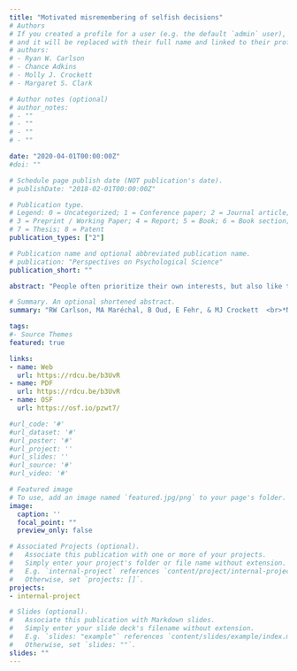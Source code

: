 ```yaml
---
title: "Motivated misremembering of selfish decisions"
# Authors
# If you created a profile for a user (e.g. the default `admin` user), write the username (folder name) here 
# and it will be replaced with their full name and linked to their profile.
# authors:
# - Ryan W. Carlson
# - Chance Adkins
# - Molly J. Crockett
# - Margaret S. Clark

# Author notes (optional)
# author_notes:
# - ""
# - ""
# - ""
# - ""

date: "2020-04-01T00:00:00Z"
#doi: ""

# Schedule page publish date (NOT publication's date).
# publishDate: "2018-02-01T00:00:00Z"

# Publication type.
# Legend: 0 = Uncategorized; 1 = Conference paper; 2 = Journal article;
# 3 = Preprint / Working Paper; 4 = Report; 5 = Book; 6 = Book section;
# 7 = Thesis; 8 = Patent
publication_types: ["2"]

# Publication name and optional abbreviated publication name.
# publication: "Perspectives on Psychological Science"
publication_short: ""

abstract: "People often prioritize their own interests, but also like to see themselves as moral. How do individuals resolve this tension? One way to both pursue personal gain and preserve a moral self-image is to misremember the extent of one’s selfishness. Here, we test this possibility. Across five experiments (N=3190), we find that people tend to recall being more generous in the past than they actually were, even when they are incentivized to recall their decisions accurately. Crucially, this motivated misremembering effect occurs chiefly for individuals whose choices violate their own fairness standards, irrespective of how high or low those standards are. Moreover, this effect disappears under conditions where people no longer perceive themselves as responsible for their fairness violations. Together, these findings suggest that when people’s actions fall short of their personal standards, they may misremember the extent of their selfishness, thereby potentially warding off threats to their moral self-image. "

# Summary. An optional shortened abstract.
summary: "RW Carlson, MA Maréchal, B Oud, E Fehr, & MJ Crockett  <br>*Nature Communications* "

tags:
#- Source Themes
featured: true

links:
- name: Web 
  url: https://rdcu.be/b3UvR
- name: PDF
  url: https://rdcu.be/b3UvR
- name: OSF
  url: https://osf.io/pzwt7/

#url_code: '#'
#url_dataset: '#'
#url_poster: '#'
#url_project: ''
#url_slides: ''
#url_source: '#'
#url_video: '#'

# Featured image
# To use, add an image named `featured.jpg/png` to your page's folder. 
image:
  caption: ''
  focal_point: ""
  preview_only: false

# Associated Projects (optional).
#   Associate this publication with one or more of your projects.
#   Simply enter your project's folder or file name without extension.
#   E.g. `internal-project` references `content/project/internal-project/index.md`.
#   Otherwise, set `projects: []`.
projects:
- internal-project

# Slides (optional).
#   Associate this publication with Markdown slides.
#   Simply enter your slide deck's filename without extension.
#   E.g. `slides: "example"` references `content/slides/example/index.md`.
#   Otherwise, set `slides: ""`.
slides: ""
---
```


